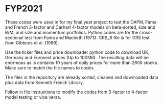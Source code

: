 # FYP2021
These codes were used in for my final year project to test the CAPM, Fama and French 3-factor and Carhart 4-factor models on beta-sorted, size and B/M, and size and momentum portfolios.
Python codes are for the cross-sectional test from Fama and Macbeth (1973).
GRS_R file is for GRS test from Gibbons et al. (1989).


Use the ticker files and price downloader python code to download UK, Germany and Euronext prices (Up to 100MB). The resulting data will be enormous as is contains 10 years of daily prices for more than 2600 stocks. Make sure to match the file names to codes.

The files in the repository are already sorted, cleaned and downloaded data plus data from Kenneth French Library.

Follow in file instructions to modify the codes from 3-factor to 4-factor model testing or vice versa.


